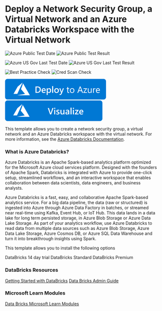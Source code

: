 # Deploy a Network Security Group, a Virtual Network and an Azure Databricks Workspace with the Virtual Network

![Azure Public Test Date](https://azurequickstartsservice.blob.core.windows.net/badges/101-databricks-all-in-one-template-for-vnet-injection/PublicLastTestDate.svg)
![Azure Public Test Result](https://azurequickstartsservice.blob.core.windows.net/badges/101-databricks-all-in-one-template-for-vnet-injection/PublicDeployment.svg)

![Azure US Gov Last Test Date](https://azurequickstartsservice.blob.core.windows.net/badges/101-databricks-all-in-one-template-for-vnet-injection/FairfaxLastTestDate.svg)
![Azure US Gov Last Test Result](https://azurequickstartsservice.blob.core.windows.net/badges/101-databricks-all-in-one-template-for-vnet-injection/FairfaxDeployment.svg)

![Best Practice Check](https://azurequickstartsservice.blob.core.windows.net/badges/101-databricks-all-in-one-template-for-vnet-injection/BestPracticeResult.svg)
![Cred Scan Check](https://azurequickstartsservice.blob.core.windows.net/badges/101-databricks-all-in-one-template-for-vnet-injection/CredScanResult.svg)

[![Deploy to Azure](https://raw.githubusercontent.com/Azure/azure-quickstart-templates/master/1-CONTRIBUTION-GUIDE/images/deploytoazure.svg?sanitize=true)](https://portal.azure.com/#create/Microsoft.Template/uri/https%3A%2F%2Fraw.githubusercontent.com%2FAzure%2Fazure-quickstart-templates%2Fmaster%2F101-databricks-all-in-one-template-for-vnet-injection%2Fazuredeploy.json)
[![Visualize](https://raw.githubusercontent.com/Azure/azure-quickstart-templates/master/1-CONTRIBUTION-GUIDE/images/visualizebutton.svg?sanitize=true)](http://armviz.io/#/?load=https%3A%2F%2Fraw.githubusercontent.com%2FAzure%2Fazure-quickstart-templates%2Fmaster%2F101-databricks-all-in-one-template-for-vnet-injection%2Fazuredeploy.json)

This template allows you to create a network security group, a virtual network and an Azure Databricks workspace with the virtual network.
For more information, see the [Azure Databricks Documentation](https://docs.microsoft.com/en-us/azure/azure-databricks/).

### What is Azure Databricks?

Azure Databricks is an Apache Spark-based analytics platform optimized for the Microsoft Azure cloud services platform. Designed with the founders of Apache Spark, Databricks is integrated with Azure to provide one-click setup, streamlined workflows, and an interactive workspace that enables collaboration between data scientists, data engineers, and business analysts.

Azure Databricks is a fast, easy, and collaborative Apache Spark-based analytics service. For a big data pipeline, the data (raw or structured) is ingested into Azure through Azure Data Factory in batches, or streamed near real-time using Kafka, Event Hub, or IoT Hub. This data lands in a data lake for long term persisted storage, in Azure Blob Storage or Azure Data Lake Storage. As part of your analytics workflow, use Azure Databricks to read data from multiple data sources such as Azure Blob Storage, Azure Data Lake Storage, Azure Cosmos DB, or Azure SQL Data Warehouse and turn it into breakthrough insights using Spark.

This template allows you to install the following options

DataBricks 14 day trial
DataBricks Standard
DataBricks Premium

### DataBricks Resources

[Getting Started with DataBricks](https://docs.microsoft.com/en-us/azure/databricks/getting-started/index)
[Data Bricks Admin Guide](https://docs.azuredatabricks.net/administration-guide/index.html)

### Microsoft Learn Modules

[Data Bricks Microsoft Learn Modules](https://docs.microsoft.com/en-us/learn/browse/?term=Databricks)


